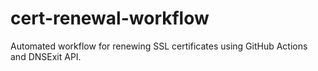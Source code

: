 # cert-renewal-workflow
Automated workflow for renewing SSL certificates using GitHub Actions and DNSExit API.
